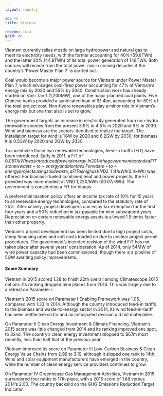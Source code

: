 ```yaml
---
layout: country

id: vn
title: Vietnam

region: asia
grid: on
---
```

Vietnam currently relies mostly on large hydropower and natural gas to meet its electricity needs, with the former accounting for 40% (59.8TWh) and the latter 30% (44.9TWh) of its total power generation of 148TWh. Both sources will recede from the total power mix in coming decades if the country’s ‘Power Master Plan 7’ is carried out. 

Coal would become a major power source for Vietnam under Power Master Plan 7, which envisages coal-fired power accounting for 47% of Vietnam’s energy mix by 2020 and 56% by 2030. Construction work has already started on Vinh Tan 1 (1,200MW), one of the major planned coal plants. Five Chinese banks provided a syndicated loan of $1.4bn, accounting for 80% of the total project cost. Non-hydro renewables play a minor role in Vietnam’s energy mix but one that also is set to grow. 

The government targets an increase in electricity generated from non-hydro renewable sources from the present 3.5% to 4.5% in 2020 and 6% in 2030. Wind and biomass are the sectors identified to realize the target. The installation target for wind is 1GW by 2020 and 6.2GW by 2030; for biomass it is 0.5GW by 2020 and 2GW by 2030.

To incentivize those two renewable technologies, feed-in tariffs (FiT) have been introduced. Early in 2011, a FiT of $0.087/kWh was introduced for wind energy. In 2014 the government extended FiTs to new waste-to-energy and biomass. For waste-to-energy projects using solid waste, a FiT as high as VND 2,114/kWh ($0.1/kWh) was offered. For biomass-fueled combined heat and power projects, the FiT provided was more modest at VND 1,220/kWh ($0.07/kWh). The government is considering a FiT for biogas. 

A preferential taxation policy offers an income tax rate of 10% for 15 years to all renewable energy technologies, compared to the statutory rate of 25%. Alternatively, project developers can enjoy tax exemption for the first four years and a 50% reduction in tax payable for nine subsequent years. Depreciation on certain renewable energy assets is allowed 1.5 times faster than other property. 

Vietnam’s project development has been limited due to high project costs, steep financing rates and soft costs loaded on due to unclear project permit procedures. The government’s intended revision of the wind FiT has not taken place after several years’ consideration. As of 2014, only 54MW of wind power capacity had been commissioned, though there is a pipeline of 5GW awaiting policy improvements.

#### Score Summary

Vietnam in 2015 scored 1.28 to finish 22th overall among Climatescope 2015 nations. Its ranking dropped nine places from 2014.  This was largely due to a retreat on Parameter I.

Vietnam’s 2015 score on Parameter I Enabling Framework was 1.05, compared with 1.33 in 2014. Although the country introduced feed-in tariffs to the biomass and waste-to-energy sector in 2014, its wind feed-in-tariff has been ineffective so far and an anticipated revision did not materialize.

On Parameter II Clean Energy Investment & Climate Financing, Vietnam’s 2015 score was little changed from 2014 and its ranking improved one spot, to 32nd. The country’s clean energy investment dropped to $67m most recently, less than half that of the previous year. 

Vietnam improved its score on Parameter III Low-Carbon Business & Clean Energy Value Chains from 2.99 to 3.19, although it slipped one rank to 14th. Wind and solar equipment manufacturers have emerged in the country, while the number of clean energy service providers continues to grow.

On Parameter IV Greenhouse Gas Management Activities, Vietnam in 2015 surrendered four ranks to 17th place, with a 2015 score of 1.68 versus 2014’s 2.00.  The country backslid on the GHG Emissions Reduction Target Indicator.
